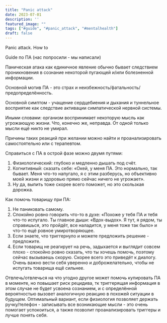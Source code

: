 ```yaml
---
title: "Panic attack"
date: 2023-07-01
description: ''
featured_image: ""
tags: ["#guide", "#panic_attack", "#mentalhealth"]
draft: false
---
```


Panic attack. How to

Guide по ПА (нас попросили - мы написали)

Паническая атака как единичное явление обычно бывает следствием проникновения в сознание некоторой пугающей и/или болезненной информации.

Основной мотив ПА - это страх и неизбежность/фатальность/предопределённость.

Основной симптом - учащение сердцебиения и дыхания и туннельное восприятие как следствие активации симпатической нервной системы.

Иными словами: организм воспринимает некоторую мысль как угрожающую жизни. Что, конечно же, неправда. От одной только мысли ещё никто не умирал.

Причины таких реакций при желании можно найти и проанализировать самостоятельно или с терапевтом. 

Справиться с ПА в острой фазе можно двумя путями: 
1. Физиологический: глубоко и медленно дышать под счёт.
2. Когнитивный: сказать себе: «Окей, у меня ПА. Это нормально, так бывает. Меня что-то напугало, я с этим разберусь, но объективно моей жизни и здоровью прямо сейчас ничего не угрожает». 
3. Ну да, выпить тоже скорее всего поможет, но это скользкая дорожка.

Как помочь товарищу при ПА:
1. Не паниковать самому.
2. Спокойно ровно говорить что-то в духе: «Похоже у тебя ПА и тебя что-то испугало. Ты главное дыши: «Вдох-выдох». Я тут, я рядом, ты справишься, это пройдёт, все наладится, у меня тоже так было» и что-то ещё ровное умиротворяющее.
3. Если знаете, что триггернуло и можете предложить решение - предложите.
4. Если товарищ не реагирует на речь,  задыхается и выглядит совсем плохо - спокойно ровно сказать, что ты хочешь помочь, поэтому сейчас вызываешь скорую. Скорее всего это приведёт к диалогу.
Очень важно вести себя уверенно и доброжелательно, чтобы не испугать товарища ещё сильнее.

Отвлечь/отвлечься на что угодно другое может помочь купировать ПА в моменте, но повышает риск рецидива, тк триггерящая информация в этом случае не будет усвоена сознанием, и с определённой вероятностью вызовет аналогичную реакцию в похожей ситуации в будущем. 
Оптимальный вариант, если физиология позволяет держать ручку/телефон - записывать все возникающие мысли - это очень помогает успокоиться, а также позволит проанализировать триггеры и лучше понять себя.